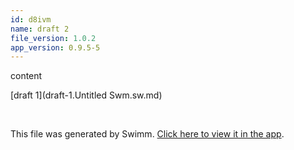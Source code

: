 ```yaml
---
id: d8ivm
name: draft 2
file_version: 1.0.2
app_version: 0.9.5-5
---
```


content




[draft 1](draft-1.Untitled Swm.sw.md)




<br/>

This file was generated by Swimm. [Click here to view it in the app](http://localhost:5003/repos/Z2l0aHViJTNBJTNBYXplcm90aGNvcmUtd290bGslM0ElM0FtYW96U3dpbW0=/docs/d8ivm).